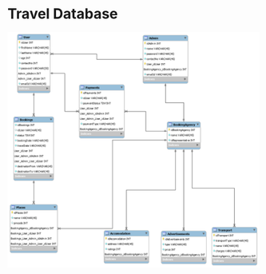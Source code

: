# Travel Database
![TD-Preview](https://github.com/pranjalagg/DBMS/blob/master/Assignment_1/Travel_Database.png)